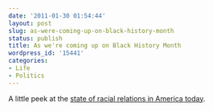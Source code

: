 ```yaml
---
date: '2011-01-30 01:54:44'
layout: post
slug: as-were-coming-up-on-black-history-month
status: publish
title: As we're coming up on Black History Month
wordpress_id: '15441'
categories:
- Life
- Politics
---
```


A little peek at the [state of racial relations in America today](http://www.nytimes.com/library/national/race/061600leduff-meat.html).
